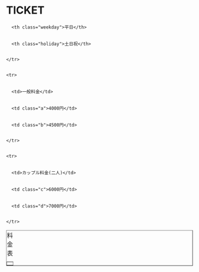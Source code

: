 <html lang="ja"> 


<head> 
<link rel="stylesheet" type="text/css" href="ticket.css">

<meta charset="UTF-8"> 


<title>Ticket</title> 
<style>

</style>
</head> 


<body> 
 <div>
 <h1>TICKET</h1>


 <table class="toumei" border="1" align="center">
 <tr> 

 <caption>料金表</caption>
      <th> </th> 


      <th class="weekday">平日</th> 


      <th class="holiday">土日祝</th> 


    </tr> 


    <tr> 


      <td>一般料金</td> 


      <td class="a">4000円</td> 


      <td class="b">4500円</td> 


    </tr> 


    <tr> 


      <td>カップル料金(二人)</td> 


      <td class="c">6000円</td> 


      <td class="d">7000円</td> 


    </tr> 


  </table>  
</div>

  


</body> 


</html>   


 
